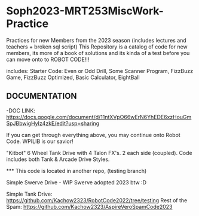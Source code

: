 # Soph2023-MRT253MiscWork-Practice
Practices for new Members from the 2023 season (includes lectures and teachers + broken sql script)
This Repository is a catalog of code for new members, its more of a book of solutions and its kinda of a test before you can move onto to ROBOT CODE!!!

includes:
  Starter Code:
    Even or Odd Drill,
    Some Scanner Program,
    FizzBuzz Game,
    FizzBuzz Optimized,
    Basic Calculator,
  	EightBall

## DOCUMENTATION
  -DOC LINK: https://docs.google.com/document/d/11ntXVpO66wErN6YhEDE6xzHouGmSpJBbwigHyIz4zkE/edit?usp=sharing

If you can get through everything above, you may continue onto Robot Code. WPILIB is our savior! 

  "Kitbot" 6 Wheel Tank Drive with 4 Talon FX's. 2 each side (coupled). Code includes both Tank & Arcade Drive Styles.

  *** This code is located in another repo, (testing branch)

  Simple Swerve Drive - WIP
  Swerve adopted 2023 btw :D

  Simple Tank Drive: https://github.com/Kachow2323/RobotCode2022/tree/testing 
  Rest of the Spam: https://github.com/Kachow2323/AspireVeroSpamCode2023
